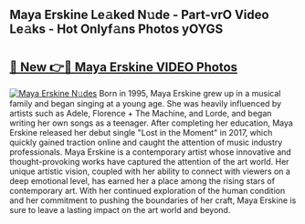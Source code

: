 ## Maya Erskine Le𝚊ked N𝚞de - Part-vrO Video Le𝚊ks - Hot Onlyf𝚊ns Photos yOYGS

# <h2><a href="http://ab87974.deff.icu/?id=Maya+Erskine">🔗 New 👉🔴 Maya Erskine VIDEO Photos</a></h2>

[![Maya Erskine N𝚞des](https://i.imgur.com/rIISA9y.gif)](http://ab87974.deff.icu/?id=Maya+Erskine)
Born in 1995, Maya Erskine grew up in a musical family and began singing at a young age. She was heavily influenced by artists such as Adele, Florence + The Machine, and Lorde, and began writing her own songs as a teenager. After completing her education, Maya Erskine released her debut single "Lost in the Moment" in 2017, which quickly gained traction online and caught the attention of music industry professionals. Maya Erskine is a contemporary artist whose innovative and thought-provoking works have captured the attention of the art world. Her unique artistic vision, coupled with her ability to connect with viewers on a deep emotional level, has earned her a place among the rising stars of contemporary art. With her continued exploration of the human condition and her commitment to pushing the boundaries of her craft, Maya Erskine is sure to leave a lasting impact on the art world and beyond.
